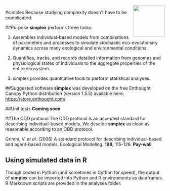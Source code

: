 <img src="https://upload.wikimedia.org/wikipedia/commons/e/e7/Tetrahedron-4-3D-balls.png" style="float: right;" width="100" height="100" />

#simplex
Because studying complexity doesn't have to be complicated. 

##Purpose
**simplex** performs three tasks:

1. Assembles individual-based models from combinations of parameters and processes to simulate stochastic eco-evolutionary dynamics across many ecological and environmental conditions.

2. Quantifies, tracks, and records detailed information from genomes and physiological states of individuals to the aggregate properties of the entire ecosystem.

3. simplex provides quantitative tools to perform statistical analyses.


##Suggested software
**simplex** was developed on the free Enthought Canopy Python distribution (version 1.5.5) available here: https://store.enthought.com/

##Unit tests
**Coming soon**


##The ODD protocol
The ODD protocol is an accepted standard for describing individual-based models.
We descibe **simplex** as close as reasonable according to an ODD protocol.

Grimm, V. *et al*. (2006) A standard protocol for describing individual-based and agent-based models. Ecological Modeling. **198,** 115-126. **Pay-wall**

## Using simulated data in R
Though coded in Python (and sometimes in Cython for speed), the output of **simplex** can be imported into Python and R environments as dataframes. R Markdown scripts are provided in the analyses folder.